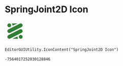 # SpringJoint2D Icon
![](/img/SpringJoint2D%20Icon.png)

``` CSharp
EditorGUIUtility.IconContent("SpringJoint2D Icon")
```
```
-7564017252030128846
```
